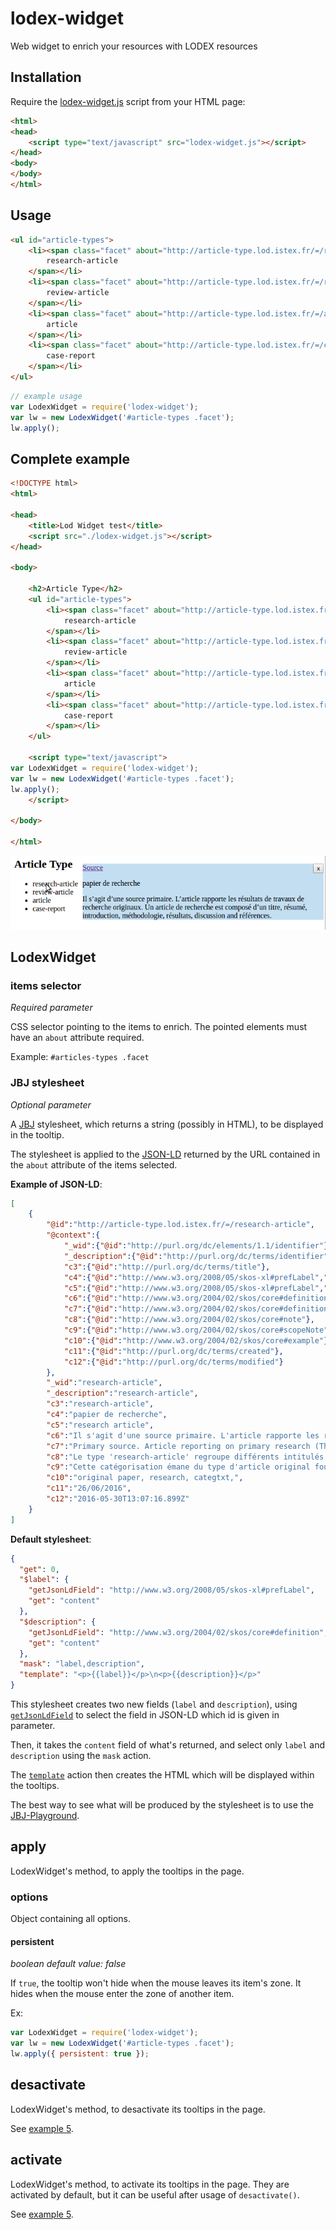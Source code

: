 # lodex-widget
Web widget to enrich your resources with LODEX resources

## Installation

Require the [lodex-widget.js](https://rawgit.com/Inist-CNRS/lodex-widget/master/lodex-widget.js) script from your HTML page:

```html
<html>
<head>
    <script type="text/javascript" src="lodex-widget.js"></script>
</head>
<body>
</body>
</html>
```

## Usage

```html
<ul id="article-types">
    <li><span class="facet" about="http://article-type.lod.istex.fr/=/research-article" property="dc:identifier">
        research-article
    </span></li>
    <li><span class="facet" about="http://article-type.lod.istex.fr/=/review-article" property="dc:identifier">
        review-article
    </span></li>
    <li><span class="facet" about="http://article-type.lod.istex.fr/=/article" property="dc:identifier">
        article
    </span></li>
    <li><span class="facet" about="http://article-type.lod.istex.fr/=/case-report" property="dc:identifier">
        case-report
    </span></li>
</ul>
```

```javascript
// example usage
var LodexWidget = require('lodex-widget');
var lw = new LodexWidget('#article-types .facet');
lw.apply();
```


## Complete example

```html
<!DOCTYPE html>
<html>

<head>
    <title>Lod Widget test</title>
    <script src="./lodex-widget.js"></script>
</head>

<body>

    <h2>Article Type</h2>
    <ul id="article-types">
        <li><span class="facet" about="http://article-type.lod.istex.fr/=/research-article" property="dc:identifier">
            research-article
        </span></li>
        <li><span class="facet" about="http://article-type.lod.istex.fr/=/review-article" property="dc:identifier">
            review-article
        </span></li>
        <li><span class="facet" about="http://article-type.lod.istex.fr/=/article" property="dc:identifier">
            article
        </span></li>
        <li><span class="facet" about="http://article-type.lod.istex.fr/=/case-report" property="dc:identifier">
            case-report
        </span></li>
    </ul>

    <script type="text/javascript">
var LodexWidget = require('lodex-widget');
var lw = new LodexWidget('#article-types .facet');
lw.apply();
    </script>

</body>

</html>
```

![Example of tooltips on Articles Types](lodex-widget-research-article.png)

## LodexWidget

### items selector
*Required parameter*

CSS selector pointing to the items to enrich.
The pointed elements must have an `about` attribute required.

Example: `#articles-types .facet`

### JBJ stylesheet
*Optional parameter*

A [JBJ](https://github.com/Inist-CNRS/node-jbj) stylesheet, which returns a
string (possibly in HTML), to be displayed in the tooltip.

The stylesheet is applied to the [JSON-LD](http://json-ld.org) returned by the
URL contained in the `about` attribute of the items selected.

**Example of JSON-LD**:

```json
[
    {
        "@id":"http://article-type.lod.istex.fr/=/research-article",
        "@context":{
            "_wid":{"@id":"http://purl.org/dc/elements/1.1/identifier"},
            "_description":{"@id":"http://purl.org/dc/terms/identifier"},
            "c3":{"@id":"http://purl.org/dc/terms/title"},
            "c4":{"@id":"http://www.w3.org/2008/05/skos-xl#prefLabel","@language":"fr"},
            "c5":{"@id":"http://www.w3.org/2008/05/skos-xl#prefLabel","@language":"en"},
            "c6":{"@id":"http://www.w3.org/2004/02/skos/core#definition","@language":"fr"},
            "c7":{"@id":"http://www.w3.org/2004/02/skos/core#definition","@language":"en"},
            "c8":{"@id":"http://www.w3.org/2004/02/skos/core#note"},
            "c9":{"@id":"http://www.w3.org/2004/02/skos/core#scopeNote"},
            "c10":{"@id":"http://www.w3.org/2004/02/skos/core#example"},
            "c11":{"@id":"http://purl.org/dc/terms/created"},
            "c12":{"@id":"http://purl.org/dc/terms/modified"}
        },
        "_wid":"research-article",
        "_description":"research-article",
        "c3":"research-article",
        "c4":"papier de recherche",
        "c5":"research article",
        "c6":"Il s'agit d'une source primaire. L'article rapporte les résultats de travaux de recherche originaux. Un article de recherche est composé d'un titre, résumé, introduction, méthodologie, résultats, discussion and références.",
        "c7":"Primary source. Article reporting on primary research (The related value review-article describes a literature review, research summary, or state-of-the-art article). Source : DTD NLM 3.0 (<a href=\"http://dtd.nlm.nih.gov/archiving/tag-library/3.0/index.html?attr=article-type\">http://dtd.nlm.nih.gov/archiving/tag-library/3.0/index.html?attr=article-type</a>)",
        "c8":"Le type 'research-article' regroupe différents intitulés qui varient selon l'éditeur, la discipline, voire la revue. ",
        "c9":"Cette catégorisation émane du type d'article original fourni par l'éditeur. Attention, rien ne vaut la lecture d'un article pour en mesurer le contenu et la qualité ! ",
        "c10":"original paper, research, categtxt,",
        "c11":"26/06/2016",
        "c12":"2016-05-30T13:07:16.899Z"
    }
]
```

**Default stylesheet**:

```json
{
  "get": 0,
  "$label": {
    "getJsonLdField": "http://www.w3.org/2008/05/skos-xl#prefLabel",
    "get": "content"
  },
  "$description": {
    "getJsonLdField": "http://www.w3.org/2004/02/skos/core#definition",
    "get": "content"
  },
  "mask": "label,description",
  "template": "<p>{{label}}</p>\n<p>{{description}}</p>"
}
```

This stylesheet creates two new fields (`label` and `description`), using
[`getJsonLdField`](https://github.com/Inist-CNRS/node-jbj-rdfa#getJsonLdField)
to select the field in JSON-LD which id is given in parameter.

Then, it takes the `content` field of what's returned, and select only `label`
and `description` using the `mask` action.

The [`template`](https://github.com/Inist-CNRS/node-jbj-template#template)
action then creates the HTML which will be displayed within the tooltips.

The best way to see what will be produced by the stylesheet is to use the [JBJ-Playground](http://inist-cnrs.github.io/jbj-playground/?input=http://article-type.lod.istex.fr/=/research-article?alt=jsonld).

## apply
LodexWidget's method, to apply the tooltips in the page.

### options
Object containing all options.

#### persistent
*boolean*
*default value: false*

If `true`, the tooltip won't hide when the mouse leaves its item's zone.
It hides when the mouse enter the zone of another item.

Ex:

```javascript
var LodexWidget = require('lodex-widget');
var lw = new LodexWidget('#article-types .facet');
lw.apply({ persistent: true });
```

## desactivate
LodexWidget's method, to desactivate its tooltips in the page.

See [example 5](./example5.html).

## activate

LodexWidget's method, to activate its tooltips in the page.
They are activated by default, but it can be useful after usage of
`desactivate()`.

See [example 5](./example5.html).
